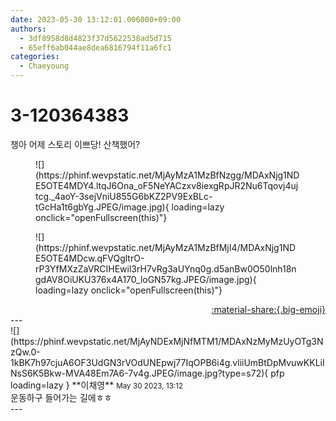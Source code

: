 ```yaml
---
date: 2023-05-30 13:12:01.006000+09:00
authors:
  - 3df8958d8d4823f37d5622538ad5d715
  - 65eff6ab044ae8dea6816794f11a6fc1
categories:
  - Chaeyoung
---
```


# 3-120364383

<div class="post-container" markdown="1">
<div class="content-container md-sidebar__scrollwrap" markdown="1">

챙아 어제 스토리 이쁘당! 산책했어?
<figure markdown="1">
![](https://phinf.wevpstatic.net/MjAyMzA1MzBfNzgg/MDAxNjg1NDE5OTE4MDY4.ltqJ6Ona_oF5NeYACzxv8iexgRpJR2Nu6Tqovj4ujtcg._4aoY-3sejVniU855G6bKZ2PV9ExBLc-tGcHa1t6gbYg.JPEG/image.jpg){ loading=lazy onclick="openFullscreen(this)"}
</figure>

<figure markdown="1">
![](https://phinf.wevpstatic.net/MjAyMzA1MzBfMjI4/MDAxNjg1NDE5OTE4MDcw.qFVQgltrO-rP3YfMXzZaVRCIHEwil3rH7vRg3aUYnq0g.d5anBw0O50lnh18ngdAV8OiUKU376x4A170_loGN57kg.JPEG/image.jpg){ loading=lazy onclick="openFullscreen(this)"}
</figure>


</div>
</div>

<div style="text-align: right;" markdown="1">
<a href="https://weverse.io/fromis9/fanpost/3-120364383" style="text-align: right;">:material-share:{.big-emoji}</a>
</div>
---

<div class="comments-container md-sidebar__scrollwrap" markdown="1">
<div class="comment" markdown="1">
<div class='id-container' markdown="1">
![](https://phinf.wevpstatic.net/MjAyNDExMjNfMTM1/MDAxNzMyMzUyOTg3NzQw.0-1kBK7h97cjuA6OF3UdGN3rVOdUNEpwj77IqOPB6i4g.vliiUmBtDpMvuwKKLiINsS6K5Bkw-MVA48Em7A6-7v4g.JPEG/image.jpg?type=s72){ pfp loading=lazy }
**<span class="artist">이채영</span>** <small>May 30 2023, 13:12</small><br>
</div>
<div class='comment-body' markdown="1">
운동하구 들어가는 길에ㅎㅎ
</div>
</div>
</div>
---
